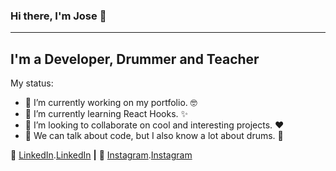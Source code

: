 ### Hi there, I'm Jose 👋

---

## I'm a Developer, Drummer and Teacher

My status:

- 🔭 I’m currently working on my portfolio. :nerd_face:
- 🌱 I’m currently learning React Hooks. :sparkles:
- 👯 I’m looking to collaborate on cool and interesting projects. :heart:
- 💬 We can talk about code, but I also know a lot about drums. :metal:


:speech_balloon: [LinkedIn].[LinkedIn] **|**
:camera_flash: [Instagram].[Instagram]


[LinkedIn]: https://linkedin.com/in/joseantonio-casado
[Instagram]: https://www.instagram.com/joseacasado_drummer/
